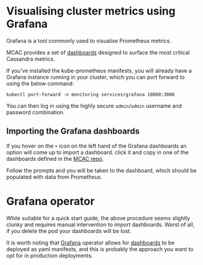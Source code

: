 # Visualising cluster metrics using Grafana

Grafana is a tool commonly used to visualise Prometheus metrics. 

MCAC provides a set of [dashboards](https://github.com/datastax/metric-collector-for-apache-cassandra/tree/master/dashboards/grafana/generated-dashboards) designed to surface the most critical Cassandra metrics.

If you've installed the kube-prometheus manifests, you will already have a Grafana instance running in your cluster, which you can port forward to using the below command:

```
kubectl port-forward -n monitoring services/grafana 10000:3000
```

You can then log in using the highly secure `admin`/`admin` username and password combination.

## Importing the Grafana dashboards

If you hover on the `+` icon on the left hand of the Grafana dashboards an option will come up to import a dashboard. click it and copy in one of the dashboards defined in the [MCAC repo](https://github.com/datastax/metric-collector-for-apache-cassandra/blob/master/dashboards/grafana/generated-dashboards).

Follow the prompts and you will be taken to the dashboard, which should be populated with data from Prometheus.


# Grafana operator

While suitable for a quick start guide, the above procedure seems slightly clunky and requires manual intervention to import dashboards. Worst of all, if you delete the pod your dashboards will be lost.

It is worth noting that [Grafana](https://github.com/grafana-operator/grafana-operator) operator allows for [dashboards](https://github.com/grafana-operator/grafana-operator/blob/master/documentation/dashboards.md) to be deployed as yaml manifests, and this is probably the approach you want to opt for in production deployments.